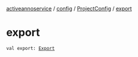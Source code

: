 [activeannoservice](../../index.md) / [config](../index.md) / [ProjectConfig](index.md) / [export](./export.md)

# export

`val export: `[`Export`](../../config.export/-export/index.md)